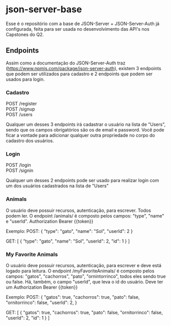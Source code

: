 # json-server-base

Esse é o repositório com a base de JSON-Server + JSON-Server-Auth já configurada, feita para ser usada no desenvolvimento das API's nos Capstones do Q2.

## Endpoints

Assim como a documentação do JSON-Server-Auth traz (https://www.npmjs.com/package/json-server-auth), existem 3 endpoints que podem ser utilizados para cadastro e 2 endpoints que podem ser usados para login.

### Cadastro

POST /register <br/>
POST /signup <br/>
POST /users

Qualquer um desses 3 endpoints irá cadastrar o usuário na lista de "Users", sendo que os campos obrigatórios são os de email e password.
Você pode ficar a vontade para adicionar qualquer outra propriedade no corpo do cadastro dos usuários.

### Login

POST /login <br/>
POST /signin

Qualquer um desses 2 endpoints pode ser usado para realizar login com um dos usuários cadastrados na lista de "Users"

### Animals

O usuário deve possuir recursos, autenticação, para escrever. Todos podem ler.
O endpoint /animals/ é composto pelos campos: "type", "name" e "userId".
Authorization Bearer {{token}}

Exemplo:
POST:
{
"type": "gato",
"name": "Sol",
"userId": 2
}

GET:
[
{
"type": "gato",
"name": "Sol",
"userId": 2,
"id": 1
}
]

### My Favorite Animals

O usuário deve possuir recursos, autenticação, para escrever e deve está logado para leitura.
O endpoint /myFavoriteAnimals/ é composto pelos campos: "gatos", "cachorros", "pato", "ornintorrinco", todos eles sendo true ou false. Há, também, o campo "userId", que leva o id do usuário. Deve ter um Authorization Bearer {{token}}

Exemplo:
POST:
{
"gatos": true,
"cachorros": true,
"pato": false,
"ornitorrinco": false,
"userId": 2,
}

GET:
[
{
"gatos": true,
"cachorros": true,
"pato": false,
"ornitorrinco": false,
"userId": 2,
"id": 1
}
]
